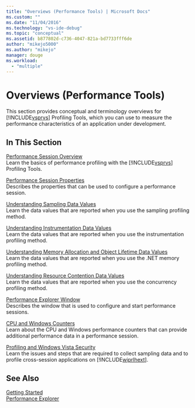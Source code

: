 ```yaml
---
title: "Overviews (Performance Tools) | Microsoft Docs"
ms.custom: ""
ms.date: "11/04/2016"
ms.technology: "vs-ide-debug"
ms.topic: "conceptual"
ms.assetid: b877802d-c736-4047-821a-bd7733fff6de
author: "mikejo5000"
ms.author: "mikejo"
manager: douge
ms.workload: 
  - "multiple"
---
```

# Overviews (Performance Tools)
This section provides conceptual and terminology overviews for [!INCLUDE[vsprvs](../code-quality/includes/vsprvs_md.md)] Profiling Tools, which you can use to measure the performance characteristics of an application under development.  
  
## In This Section  
 [Performance Session Overview](../profiling/performance-session-overview.md)  
 Learn the basics of performance profiling with the [!INCLUDE[vsprvs](../code-quality/includes/vsprvs_md.md)] Profiling Tools.  
  
 [Performance Session Properties](../profiling/performance-session-properties.md)  
 Describes the properties that can be used to configure a performance session.  
  
 [Understanding Sampling Data Values](../profiling/understanding-sampling-data-values.md)  
 Learn the data values that are reported when you use the sampling profiling method.  
  
 [Understanding Instrumentation Data Values](../profiling/understanding-instrumentation-data-values.md)  
 Learn the data values that are reported when you use the instrumentation profiling method.  
  
 [Understanding Memory Allocation and Object Lifetime Data Values](../profiling/understanding-memory-allocation-and-object-lifetime-data-values.md)  
 Learn the data values that are reported when you use the .NET memory profiling method.  
  
 [Understanding Resource Contention Data Values](../profiling/understanding-resource-contention-data-values.md)  
 Learn the data values that are reported when you use the concurrency profiling method.  
  
 [Performance Explorer Window](../profiling/performance-explorer-window.md)  
 Describes the window that is used to configure and start performance sessions.  
  
 [CPU and Windows Counters](../profiling/cpu-and-windows-counters.md)  
 Learn about the CPU and Windows performance counters that can provide additional performance data in a performance session.  
  
 [Profiling and Windows Vista Security](../profiling/profiling-and-windows-vista-security.md)  
 Learn the issues and steps that are required to collect sampling data and to profile cross-session applications on [!INCLUDE[wiprlhext](../debugger/includes/wiprlhext_md.md)].  
  
## See Also  
 [Getting Started](../profiling/getting-started-with-performance-tools.md)   
 [Performance Explorer](../profiling/performance-explorer.md)